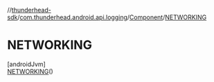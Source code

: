 //[thunderhead-sdk](../../../../index.md)/[com.thunderhead.android.api.logging](../../index.md)/[Component](../index.md)/[NETWORKING](index.md)

# NETWORKING

[androidJvm]\
[NETWORKING](index.md)()
